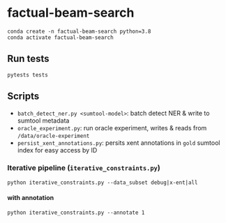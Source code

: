 # factual-beam-search
```
conda create -n factual-beam-search python=3.8
conda activate factual-beam-search
```

## Run tests
```
pytests tests
```

## Scripts
- `batch_detect_ner.py <sumtool-model>`: batch detect NER & write to sumtool metadata
- `oracle_experiment.py`: run oracle experiment, writes & reads from `/data/oracle-experiment`
- `persist_xent_annotations.py`: persits xent annotations in `gold` sumtool index for easy access by ID

### Iterative pipeline (`iterative_constraints.py`)
```
python iterative_constraints.py --data_subset debug|x-ent|all
```

#### with annotation
```
python iterative_constraints.py --annotate 1
```